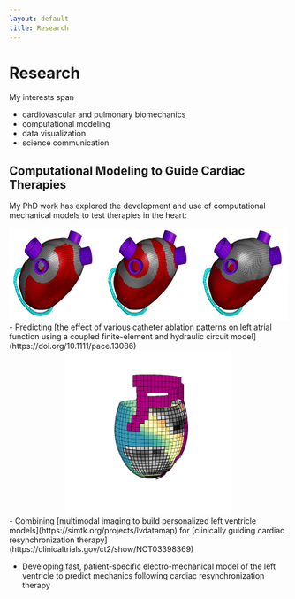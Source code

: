 ```yaml
---
layout: default
title: Research
---
```


# Research
My interests span
- cardiovascular and pulmonary biomechanics
- computational modeling
- data visualization
- science communication

## Computational Modeling to Guide Cardiac Therapies
My PhD work has explored the development and use of computational mechanical models to test therapies in the heart:

<center><img src="/assets/img/atria.jpg" width="600" height="167.983"></center>
- Predicting [the effect of various catheter ablation patterns on left atrial function using a coupled finite-element and hydraulic circuit model](https://doi.org/10.1111/pace.13086)


<center><img src="/assets/img/crtmap.gif" width="300" height="295.92"></center>
- Combining [multimodal imaging to build personalized left ventricle models](https://simtk.org/projects/lvdatamap) for [clinically guiding cardiac resynchronization therapy](https://clinicaltrials.gov/ct2/show/NCT03398369)

- Developing fast, patient-specific electro-mechanical model of the left ventricle to predict mechanics following cardiac resynchronization therapy
